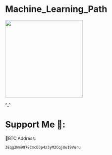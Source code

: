 # Machine_Learning_Path

<img src="01_Gift_Wrapping _Algorithm.png" width="250" >


^_^
 





# Support Me 🦄:

 🧧BTC Address:
 
    3Eqg2Wm9978CmcDJp4z3yM2CqjUu19Vuru
